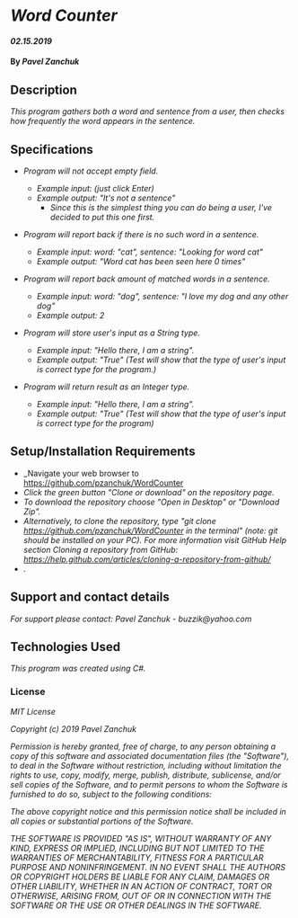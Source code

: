 # _Word Counter_

#### _02.15.2019_

#### By _**Pavel Zanchuk**_

## Description

_This program gathers both a word and sentence from a user, then checks how frequently the word appears in the sentence._

## Specifications

* _Program will not accept empty field._
  * _Example input: (just click Enter)_
  * _Example output: "It's not a sentence"_
    * _Since this is the simplest thing you can do being a user, I've decided to put this one first._

* _Program will report back if there is no such word in a sentence._
  * _Example input: word: "cat", sentence: "Looking for word cat"_
  * _Example output: "Word cat has been seen here 0 times"_

* _Program will report back amount of matched words in a sentence._
  * _Example input: word: "dog", sentence: "I love my dog and any other dog"_
  * _Example output: 2_

* _Program will store user's input as a String type._
  * _Example input: "Hello there, I am a string"._
  * _Example output: "True" (Test will show that the type of user's input is correct type for the program.)_

* _Program will return result as an Integer type._
  * _Example input: "Hello there, I am a string"._
  * _Example output: "True" (Test will show that the type of user's input is correct type for the program)_


## Setup/Installation Requirements
* _Navigate your web browser to https://github.com/pzanchuk/WordCounter
* _Click the green button "Clone or download" on the repository page._
* _To download the repository choose "Open in Desktop" or "Download Zip"._
* _Alternatively, to clone the repository, type "git clone https://github.com/pzanchuk/WordCounter in the terminal" (note: git should be installed on your PC).  For more information visit GitHub Help section Cloning a repository from GitHub:
https://help.github.com/articles/cloning-a-repository-from-github/_
* _._

## Support and contact details

_For support please contact:_
 _Pavel Zanchuk - buzzik@yahoo.com_

## Technologies Used

_This program was created using C#._

### License

*MIT License*

*Copyright (c) 2019 Pavel Zanchuk*

*Permission is hereby granted, free of charge, to any person obtaining a copy of this software and associated documentation files (the "Software"), to deal in the Software without restriction, including without limitation the rights to use, copy, modify, merge, publish, distribute, sublicense, and/or sell copies of the Software, and to permit persons to whom the Software is furnished to do so, subject to the following conditions:*

*The above copyright notice and this permission notice shall be included in all copies or substantial portions of the Software.*

*THE SOFTWARE IS PROVIDED "AS IS", WITHOUT WARRANTY OF ANY KIND, EXPRESS OR IMPLIED, INCLUDING BUT NOT LIMITED TO THE WARRANTIES OF MERCHANTABILITY, FITNESS FOR A PARTICULAR PURPOSE AND NONINFRINGEMENT. IN NO EVENT SHALL THE AUTHORS OR COPYRIGHT HOLDERS BE LIABLE FOR ANY CLAIM, DAMAGES OR OTHER LIABILITY, WHETHER IN AN ACTION OF CONTRACT, TORT OR OTHERWISE, ARISING FROM, OUT OF OR IN CONNECTION WITH THE SOFTWARE OR THE USE OR OTHER DEALINGS IN THE SOFTWARE.*
